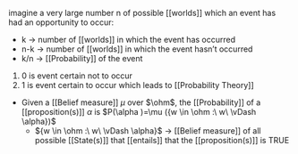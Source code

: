 imagine a very large number n of possible [[worlds]] which an event has had an opportunity to occur:
- k → number of [[worlds]] in which the event has occurred
- n-k → number of [[worlds]] in which the event hasn’t occurred
- k/n → [[Probability]] of the event

1. 0 is event certain not to occur
2. 1 is event certain to occur
which leads to [[Probability Theory]]

- Given a [[Belief measure]] $\mu$ over $\ohm$, the [[Probability]] of a [[proposition(s)]] $\alpha$ is $P(\alpha )=\mu ({w \in \ohm :\ w\ \vDash \alpha})$ 
	- ${w \in \ohm :\ w\ \vDash \alpha}$ $\rightarrow$ [[Belief measure]] of all possible [[State(s)]] that [[entails]] that the [[proposition(s)]] is TRUE
